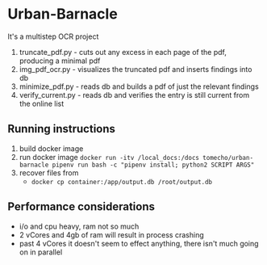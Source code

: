 # Urban-Barnacle
It's a multistep OCR project 

1. truncate_pdf.py - cuts out any excess in each page of the pdf, producing a minimal pdf
2. img_pdf_ocr.py - visualizes the truncated pdf and inserts findings into db
3. minimize_pdf.py - reads db and builds a pdf of just the relevant findings
4. verify_current.py - reads db and verifies the entry is still current from the online list

## Running instructions 
1. build docker image
2. run docker image `docker run -itv /local_docs:/docs tomecho/urban-barnacle pipenv run bash -c "pipenv install; python2 SCRIPT ARGS"`
3. recover files from 
    * `docker cp container:/app/output.db /root/output.db`

## Performance considerations
* i/o and cpu heavy, ram not so much
* 2 vCores and 4gb of ram will result in process crashing
* past 4 vCores it doesn't seem to effect anything, there isn't much going on in parallel